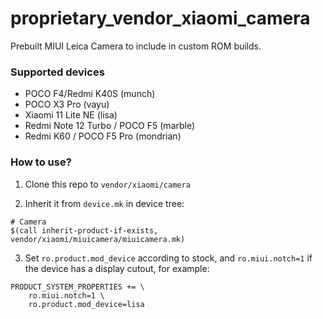 # proprietary_vendor_xiaomi_camera

Prebuilt MIUI Leica Camera to include in custom ROM builds.

### Supported devices
* POCO F4/Redmi K40S (munch)
* POCO X3 Pro (vayu)
* Xiaomi 11 Lite NE (lisa)
* Redmi Note 12 Turbo / POCO F5 (marble)
* Redmi K60 / POCO F5 Pro (mondrian)

### How to use?

1. Clone this repo to `vendor/xiaomi/camera`

2. Inherit it from `device.mk` in device tree:

```
# Camera
$(call inherit-product-if-exists, vendor/xiaomi/miuicamera/miuicamera.mk)
```

3. Set `ro.product.mod_device` according to stock, and `ro.miui.notch=1` if the device has a display cutout, for example:

```
PRODUCT_SYSTEM_PROPERTIES += \
    ro.miui.notch=1 \
    ro.product.mod_device=lisa
```
